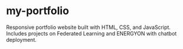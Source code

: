 # my-portfolio
 Responsive portfolio website built with HTML, CSS, and JavaScript. Includes projects on Federated Learning and ENERGYON with chatbot deployment.
